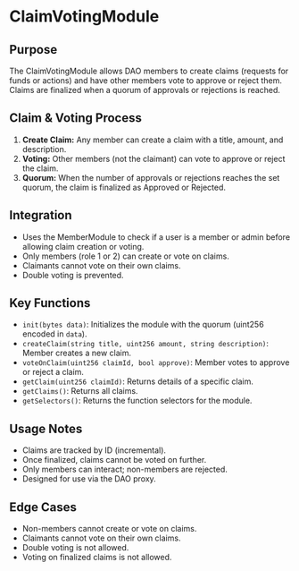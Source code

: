 # ClaimVotingModule

## Purpose
The ClaimVotingModule allows DAO members to create claims (requests for funds or actions) and have other members vote to approve or reject them. Claims are finalized when a quorum of approvals or rejections is reached.

## Claim & Voting Process
1. **Create Claim:** Any member can create a claim with a title, amount, and description.
2. **Voting:** Other members (not the claimant) can vote to approve or reject the claim.
3. **Quorum:** When the number of approvals or rejections reaches the set quorum, the claim is finalized as Approved or Rejected.

## Integration
- Uses the MemberModule to check if a user is a member or admin before allowing claim creation or voting.
- Only members (role 1 or 2) can create or vote on claims.
- Claimants cannot vote on their own claims.
- Double voting is prevented.

## Key Functions
- `init(bytes data)`: Initializes the module with the quorum (uint256 encoded in `data`).
- `createClaim(string title, uint256 amount, string description)`: Member creates a new claim.
- `voteOnClaim(uint256 claimId, bool approve)`: Member votes to approve or reject a claim.
- `getClaim(uint256 claimId)`: Returns details of a specific claim.
- `getClaims()`: Returns all claims.
- `getSelectors()`: Returns the function selectors for the module.

## Usage Notes
- Claims are tracked by ID (incremental).
- Once finalized, claims cannot be voted on further.
- Only members can interact; non-members are rejected.
- Designed for use via the DAO proxy.

## Edge Cases
- Non-members cannot create or vote on claims.
- Claimants cannot vote on their own claims.
- Double voting is not allowed.
- Voting on finalized claims is not allowed. 